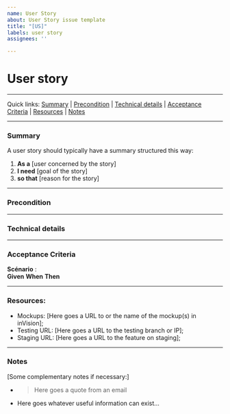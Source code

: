 ```yaml
---
name: User Story
about: User Story issue template
title: "[US]"
labels: user story
assignees: ''

---
```


# User story

---

Quick links: [Summary](#summary) | [Precondition](#precondition) | [Technical details](#technicaldetails) | [Acceptance Criteria](#acceptancecriteria) | [Resources](#resources)  | [Notes](#notes)

---

### Summary

A user story should typically have a summary structured this way:

1. **As a** [user concerned by the story]
1. **I need** [goal of the story]
1. **so that** [reason for the story]

---

### Precondition


---

### Technical details


---

### Acceptance Criteria

**Scénario** :  
**Given** 
**When**
**Then**

---

### Resources:

* Mockups: [Here goes a URL to or the name of the mockup(s) in inVision];
* Testing URL: [Here goes a URL to the testing branch or IP];
* Staging URL: [Here goes a URL to the feature on staging];

---

### Notes

[Some complementary notes if necessary:]

* > Here goes a quote from an email
* Here goes whatever useful information can exist…
```
